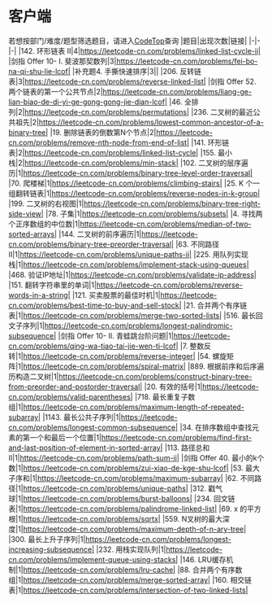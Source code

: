 # 客户端
若想按部门/难度/题型筛选题目，请进入[CodeTop](https://codetop.cc)查询
|题目|出现次数|链接|
|-|-|-|
|142. 环形链表 II|4|https://leetcode-cn.com/problems/linked-list-cycle-ii|
|剑指 Offer 10- I. 斐波那契数列|3|https://leetcode-cn.com/problems/fei-bo-na-qi-shu-lie-lcof|
|补充题4. 手撕快速排序|3||
|206. 反转链表|3|https://leetcode-cn.com/problems/reverse-linked-list|
|剑指 Offer 52. 两个链表的第一个公共节点|2|https://leetcode-cn.com/problems/liang-ge-lian-biao-de-di-yi-ge-gong-gong-jie-dian-lcof|
|46. 全排列|2|https://leetcode-cn.com/problems/permutations|
|236. 二叉树的最近公共祖先|2|https://leetcode-cn.com/problems/lowest-common-ancestor-of-a-binary-tree|
|19. 删除链表的倒数第N个节点|2|https://leetcode-cn.com/problems/remove-nth-node-from-end-of-list|
|141. 环形链表|2|https://leetcode-cn.com/problems/linked-list-cycle|
|155. 最小栈|2|https://leetcode-cn.com/problems/min-stack|
|102. 二叉树的层序遍历|1|https://leetcode-cn.com/problems/binary-tree-level-order-traversal|
|70. 爬楼梯|1|https://leetcode-cn.com/problems/climbing-stairs|
|25. K 个一组翻转链表|1|https://leetcode-cn.com/problems/reverse-nodes-in-k-group|
|199. 二叉树的右视图|1|https://leetcode-cn.com/problems/binary-tree-right-side-view|
|78. 子集|1|https://leetcode-cn.com/problems/subsets|
|4. 寻找两个正序数组的中位数|1|https://leetcode-cn.com/problems/median-of-two-sorted-arrays|
|144. 二叉树的前序遍历|1|https://leetcode-cn.com/problems/binary-tree-preorder-traversal|
|63. 不同路径 II|1|https://leetcode-cn.com/problems/unique-paths-ii|
|225. 用队列实现栈|1|https://leetcode-cn.com/problems/implement-stack-using-queues|
|468. 验证IP地址|1|https://leetcode-cn.com/problems/validate-ip-address|
|151. 翻转字符串里的单词|1|https://leetcode-cn.com/problems/reverse-words-in-a-string|
|121. 买卖股票的最佳时机|1|https://leetcode-cn.com/problems/best-time-to-buy-and-sell-stock|
|21. 合并两个有序链表|1|https://leetcode-cn.com/problems/merge-two-sorted-lists|
|516. 最长回文子序列|1|https://leetcode-cn.com/problems/longest-palindromic-subsequence|
|剑指 Offer 10- II. 青蛙跳台阶问题|1|https://leetcode-cn.com/problems/qing-wa-tiao-tai-jie-wen-ti-lcof|
|7. 整数反转|1|https://leetcode-cn.com/problems/reverse-integer|
|54. 螺旋矩阵|1|https://leetcode-cn.com/problems/spiral-matrix|
|889. 根据前序和后序遍历构造二叉树|1|https://leetcode-cn.com/problems/construct-binary-tree-from-preorder-and-postorder-traversal|
|20. 有效的括号|1|https://leetcode-cn.com/problems/valid-parentheses|
|718. 最长重复子数组|1|https://leetcode-cn.com/problems/maximum-length-of-repeated-subarray|
|1143. 最长公共子序列|1|https://leetcode-cn.com/problems/longest-common-subsequence|
|34. 在排序数组中查找元素的第一个和最后一个位置|1|https://leetcode-cn.com/problems/find-first-and-last-position-of-element-in-sorted-array|
|113. 路径总和 II|1|https://leetcode-cn.com/problems/path-sum-ii|
|剑指 Offer 40. 最小的k个数|1|https://leetcode-cn.com/problems/zui-xiao-de-kge-shu-lcof|
|53. 最大子序和|1|https://leetcode-cn.com/problems/maximum-subarray|
|62. 不同路径|1|https://leetcode-cn.com/problems/unique-paths|
|312. 戳气球|1|https://leetcode-cn.com/problems/burst-balloons|
|234. 回文链表|1|https://leetcode-cn.com/problems/palindrome-linked-list|
|69. x 的平方根|1|https://leetcode-cn.com/problems/sqrtx|
|559. N叉树的最大深度|1|https://leetcode-cn.com/problems/maximum-depth-of-n-ary-tree|
|300. 最长上升子序列|1|https://leetcode-cn.com/problems/longest-increasing-subsequence|
|232. 用栈实现队列|1|https://leetcode-cn.com/problems/implement-queue-using-stacks|
|146. LRU缓存机制|1|https://leetcode-cn.com/problems/lru-cache|
|88. 合并两个有序数组|1|https://leetcode-cn.com/problems/merge-sorted-array|
|160. 相交链表|1|https://leetcode-cn.com/problems/intersection-of-two-linked-lists|